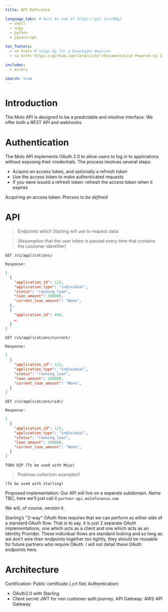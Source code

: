```yaml
---
title: API Reference

language_tabs: # must be one of https://git.io/vQNgJ
  - shell
  - ruby
  - python
  - javascript

toc_footers:
  - <a href='#'>Sign Up for a Developer Key</a>
  - <a href='https://github.com/lord/slate'>Documentation Powered by Slate</a>

includes:
  - errors

search: true
---
```


# Introduction

The Molo API is designed to be a predictable and intuitive interface. We offer both a REST API and webhooks.

# Authentication

The Molo API implements OAuth 2.0 to allow users to log in to applications without exposing their credentials. The process involves several steps:

- Acquire an access token, and optionally a refresh token
- Use the access token to make authenticated requests
- If you were issued a refresh token: refresh the access token when it expires


Acquiring an access token: _Process to be defined_


# API

> Endpoints which Starling will use to request data:

> (Assumption that the user token is passed every time that contains the customer identifier)

```shell
GET	/v1/applications/

Response:
```
```json
[
  {
    "application_id": 123,
    "application_type": "individual",
    "status": "running_loan",
    "loan_amount": 200000,
    "current_loan_amount": "None",
  },
  {
    "application_id": 456,
    …
  }
]
```
```
GET	/v1/applications/current/

Response:
```
```json
[
  {
    "application_id": 123,
    "application_type": "individual",
    "status": "running_loan",
    "loan_amount": 200000,
    "current_loan_amount": "None",
  }
]
```

```
GET	/v1/applications/<id>/

Response:
```
```json
[
  {
    "application_id": 123,
    "application_type": "individual",
    "status": "running_loan",
    "loan_amount": 200000,
    "current_loan_amount": "None",
  }
]
```

```
TODO DIP (To be used with Mojo)
```

> Postman collection examples?

`(To be used with starling)`

Proposed implementation:
Our API will live on a separate subdomain. Name TBC, here we’ll just call it `partner-api.molofinance.com`

We will, of course, version it.

Starling’s "2-way" OAuth flow requires that we can perform as either side of a standard OAuth flow. That is to say, it is just 2 separate OAuth implementations, one which acts as a client and one which acts as an Identity Provider.
These individual flows are standard looking and so long as we don’t wire their endpoints together too tightly, they should be reusable for future partners who require OAuth.
I will not detail these OAuth endpoints here.

# Architecture 

Certification: Public certificate (.crt file)
Authentication: 
  - OAuth2.0 with Starling
  - Client secret JWT for non customer auth journey. 
API Gateway: AWS API Gateway
